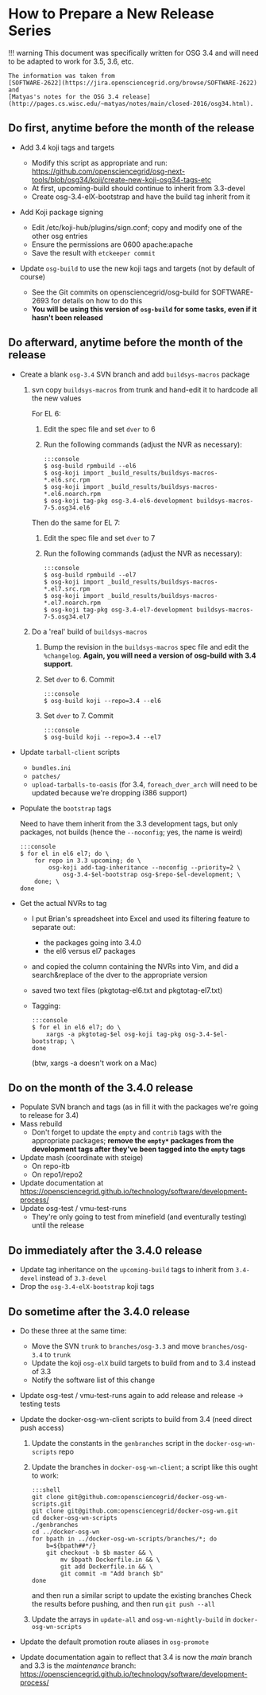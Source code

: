 How to Prepare a New Release Series
===================================

!!! warning
    This document was specifically written for OSG 3.4 and will need to be
    adapted to work for 3.5, 3.6, etc.

    The information was taken from
    [SOFTWARE-2622](https://jira.opensciencegrid.org/browse/SOFTWARE-2622)
    and
    [Matyas's notes for the OSG 3.4 release](http://pages.cs.wisc.edu/~matyas/notes/main/closed-2016/osg34.html).

Do first, anytime before the month of the release
-------------------------------------------------

-   Add 3.4 koji tags and targets

    -   Modify this script as appropriate and run: <https://github.com/opensciencegrid/osg-next-tools/blob/osg34/koji/create-new-koji-osg34-tags-etc>
    -   At first, upcoming-build should continue to inherit from 3.3-devel
    -   Create osg-3.4-elX-bootstrap and have the build tag inherit from it

-   Add Koji package signing

    -   Edit /etc/koji-hub/plugins/sign.conf; copy and modify one of the other osg entries
    -   Ensure the permissions are 0600 apache:apache
    -   Save the result with `etckeeper commit`

-   Update `osg-build` to use the new koji tags and targets (not by default of course)
    -   See the Git commits on opensciencegrid/osg-build for SOFTWARE-2693 for details on how to do this
    -   **You will be using this version of `osg-build` for some tasks, even if it hasn't been released**


Do afterward, anytime before the month of the release
-----------------------------------------------------

-   Create a blank `osg-3.4` SVN branch and add `buildsys-macros` package

    1.  svn copy `buildsys-macros` from trunk and hand-edit it to hardcode all the new values

        For EL 6:

        1.  Edit the spec file and set `dver` to 6
        2.  Run the following commands (adjust the NVR as necessary):

                :::console
                $ osg-build rpmbuild --el6
                $ osg-koji import _build_results/buildsys-macros-*.el6.src.rpm
                $ osg-koji import _build_results/buildsys-macros-*.el6.noarch.rpm
                $ osg-koji tag-pkg osg-3.4-el6-development buildsys-macros-7-5.osg34.el6

        Then do the same for EL 7:

        1.  Edit the spec file and set `dver` to 7
        2.  Run the following commands (adjust the NVR as necessary):

                :::console
                $ osg-build rpmbuild --el7
                $ osg-koji import _build_results/buildsys-macros-*.el7.src.rpm
                $ osg-koji import _build_results/buildsys-macros-*.el7.noarch.rpm
                $ osg-koji tag-pkg osg-3.4-el7-development buildsys-macros-7-5.osg34.el7

    2.  Do a 'real' build of `buildsys-macros`

        1.  Bump the revision in the `buildsys-macros` spec file and edit the `%changelog`.
            **Again, you will need a version of osg-build with 3.4 support.**

        2.  Set `dver` to 6. Commit

                :::console
                $ osg-build koji --repo=3.4 --el6

        3.  Set `dver` to 7. Commit

                :::console
                $ osg-build koji --repo=3.4 --el7

- Update `tarball-client` scripts
    - `bundles.ini`
    - `patches/`
    - `upload-tarballs-to-oasis` (for 3.4, `foreach_dver_arch` will need to be updated because we're dropping i386 support)

-   Populate the `bootstrap` tags

    Need to have them inherit from the 3.3 development tags, but only packages, not builds (hence the `--noconfig`; yes, the name is weird)

        :::console
        $ for el in el6 el7; do \
            for repo in 3.3 upcoming; do \
                osg-koji add-tag-inheritance --noconfig --priority=2 \
                    osg-3.4-$el-bootstrap osg-$repo-$el-development; \
            done; \
        done

-   Get the actual NVRs to tag

    -   I put Brian's spreadsheet into Excel and used its filtering feature to separate out:
        -   the packages going into 3.4.0
        -   the el6 versus el7 packages
    -   and copied the column containing the NVRs into Vim, and did a search&replace of the dver to the appropriate version
    -   saved two text files (pkgtotag-el6.txt and pkgtotag-el7.txt)
    -   Tagging:

            :::console
            $ for el in el6 el7; do \
                xargs -a pkgtotag-$el osg-koji tag-pkg osg-3.4-$el-bootstrap; \
            done

        (btw, xargs -a doesn't work on a Mac)


Do on the month of the 3.4.0 release
------------------------------------

-   Populate SVN branch and tags (as in fill it with the packages we're going to release for 3.4)
-   Mass rebuild
    -   Don't forget to update the `empty` and `contrib` tags with the appropriate packages;
        **remove the `empty*` packages from the development tags after they've been tagged into the `empty` tags**
- Update mash (coordinate with steige)
    - On repo-itb
    - On repo1/repo2
- Update documentation at
    <https://opensciencegrid.github.io/technology/software/development-process/>
- Update osg-test / vmu-test-runs
    -   They're only going to test from minefield (and eventurally testing) until the release


Do immediately after the 3.4.0 release
--------------------------------------

- Update tag inheritance on the `upcoming-build` tags to inherit from `3.4-devel` instead of `3.3-devel`
- Drop the `osg-3.4-elX-bootstrap` koji tags

Do sometime after the 3.4.0 release
-----------------------------------

- Do these three at the same time:
    - Move the SVN `trunk` to `branches/osg-3.3` and move `branches/osg-3.4` to `trunk`
    - Update the koji `osg-elX` build targets to build from and to 3.4 instead of 3.3
    - Notify the software list of this change
- Update osg-test / vmu-test-runs again to add release and release -> testing tests
- Update the docker-osg-wn-client scripts to build from 3.4 (need direct push access)
    1.  Update the constants in the `genbranches` script in the `docker-osg-wn-scripts` repo
    2.  Update the branches in `docker-osg-wn-client`; a script like this ought to work:

            :::shell
            git clone git@github.com:opensciencegrid/docker-osg-wn-scripts.git
            git clone git@github.com:opensciencegrid/docker-osg-wn.git
            cd docker-osg-wn-scripts
            ./genbranches
            cd ../docker-osg-wn
            for bpath in ../docker-osg-wn-scripts/branches/*; do
                b=${bpath##*/}
                git checkout -b $b master && \
                    mv $bpath Dockerfile.in && \
                    git add Dockerfile.in && \
                    git commit -m "Add branch $b"
            done

        and then run a similar script to update the existing branches
        Check the results before pushing, and then run `git push --all`

    3.  Update the arrays in `update-all` and `osg-wn-nightly-build` in `docker-osg-wn-scripts`

-   Update the default promotion route aliases in `osg-promote`

-   Update documentation again to reflect that 3.4 is now the _main_ branch and 3.3 is the _maintenance_ branch:
    <https://opensciencegrid.github.io/technology/software/development-process/>

